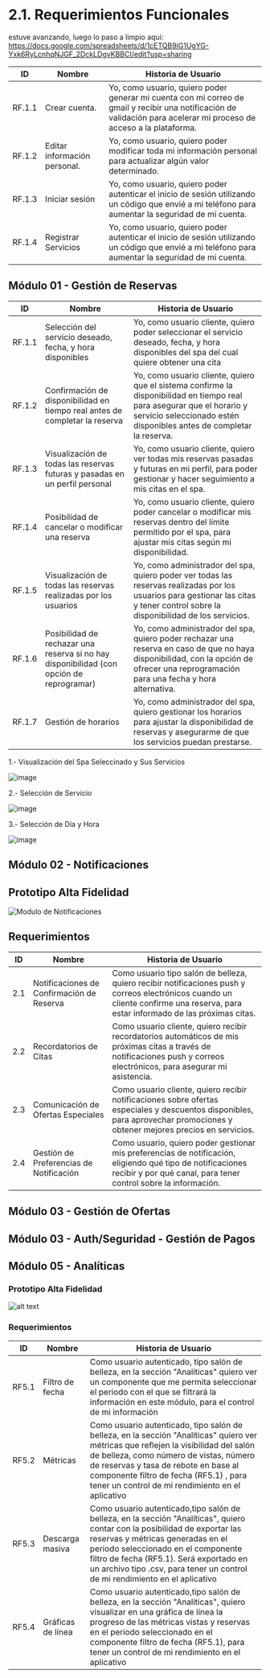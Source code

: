# 2.1. Requerimientos Funcionales

estuve avanzando, luego lo paso a limpio aquí: <https://docs.google.com/spreadsheets/d/1cETQB9iG1UgYG-Yxk6RyLcnhqNJGF_2DckLDgvKBBCI/edit?usp=sharing>

| ID | Nombre | Historia de Usuario |
| --- | --- | --- |
| RF.1.1 | Crear cuenta. | Yo, como usuario, quiero poder generar mi cuenta con mi correo de gmail y recibir una notificación de validación para acelerar mi proceso de acceso a la plataforma. |
| RF.1.2 | Editar información personal. | Yo, como usuario, quiero poder modificar toda mi información personal para actualizar algún valor determinado. |
| RF.1.3 | Iniciar sesión | Yo, como usuario, quiero poder autenticar el inicio de sesión utilizando un código que envié a mi teléfono para aumentar la seguridad de mi cuenta. |
| RF.1.4 | Registrar Servicios | Yo, como usuario, quiero poder autenticar el inicio de sesión utilizando un código que envié a mi teléfono para aumentar la seguridad de mi cuenta. |

## Módulo 01 - Gestión de Reservas

| ID | Nombre | Historia de Usuario |
| --- | --- | --- |
| RF.1.1 | Selección del servicio deseado, fecha, y hora disponibles | Yo, como usuario cliente, quiero poder seleccionar el servicio deseado, fecha, y hora disponibles del spa del cual quiere obtener una cita|
| RF.1.2 | Confirmación de disponibilidad en tiempo real antes de completar la reserva | Yo, como usuario cliente, quiero que el sistema confirme la disponibilidad en tiempo real para asegurar que el horario y servicio seleccionado estén disponibles antes de completar la reserva. |
| RF.1.3 | Visualización de todas las reservas futuras y pasadas en un perfil personal | Yo, como usuario cliente, quiero ver todas mis reservas pasadas y futuras en mi perfil, para poder gestionar y hacer seguimiento a mis citas en el spa. |
| RF.1.4 |  Posibilidad de cancelar o modificar una reserva | Yo, como usuario cliente, quiero poder cancelar o modificar mis reservas dentro del límite permitido por el spa, para ajustar mis citas según mi disponibilidad. |
| RF.1.5 |  Visualización de todas las reservas realizadas por los usuarios  | Yo, como administrador del spa, quiero poder ver todas las reservas realizadas por los usuarios para gestionar las citas y tener control sobre la disponibilidad de los servicios. |
| RF.1.6 |  Posibilidad de rechazar una reserva si no hay disponibilidad (con opción de reprogramar)| Yo, como administrador del spa, quiero poder rechazar una reserva en caso de que no haya disponibilidad, con la opción de ofrecer una reprogramación para una fecha y hora alternativa. |
| RF.1.7 | Gestión de horarios  | Yo, como administrador del spa, quiero gestionar los horarios para ajustar la disponibilidad de reservas y asegurarme de que los servicios puedan prestarse. |

1.- Visualización del Spa Seleccinado y Sus Servicios

![image](https://github.com/user-attachments/assets/c9df8afb-0dd5-42c2-8c7b-c39642fd4c2b)

2.- Selección de Servicio

![image](https://github.com/user-attachments/assets/c9b317ce-ed31-44ed-a5dd-f324f8d0368b)


3.- Selección de Día y Hora

![image](https://github.com/user-attachments/assets/7da538b1-3daf-4ed9-8422-3bde69c0b599)


## Módulo 02 - Notificaciones

## Prototipo Alta Fidelidad
![Modulo de Notificaciones](<Modulo-Notificaciones.jpg>)
## Requerimientos

| ID    | Nombre  | Historia de Usuario | 
| ----- | --------| ------------------- |
| 2.1     | Notificaciones de Confirmación de Reserva | Como usuario tipo salón de belleza, quiero recibir notificaciones push y correos electrónicos cuando un cliente confirme una reserva, para estar informado de las próximas citas.       |
| 2.2     | Recordatorios de Citas                 | Como usuario cliente, quiero recibir recordatorios automáticos de mis próximas citas a través de notificaciones push y correos electrónicos, para asegurar mi asistencia.               |
| 2.3     | Comunicación de Ofertas Especiales      | Como usuario cliente, quiero recibir notificaciones sobre ofertas especiales y descuentos disponibles, para aprovechar promociones y obtener mejores precios en servicios.              |                
| 2.4     | Gestión de Preferencias de Notificación | Como usuario, quiero poder gestionar mis preferencias de notificación, eligiendo qué tipo de notificaciones recibir y por qué canal, para tener control sobre la información.         |

## Módulo 03 - Gestión de Ofertas

## Módulo 03 - Auth/Seguridad - Gestión de Pagos

## Módulo 05 - Analíticas

### Prototipo Alta Fidelidad

![alt text](<analytics.jpg>)

### Requerimientos

| ID | Nombre | Historia de Usuario |
| --- | --- | --- |
| RF5.1 | Filtro de fecha | Como usuario autenticado, tipo salón de belleza, en la sección "Analíticas" quiero ver un componente que me permita seleccionar el periodo con el que se filtrará la información en este módulo, para el control de mi información |
| RF5.2 | Métricas | Como usuario autenticado, tipo salón de belleza, en la sección "Analíticas" quiero ver métricas que reflejen la visibilidad del salón de belleza, como número de vistas, número de reservas y tasa de rebote en base al componente filtro de fecha (RF5.1) , para tener un control de mi rendimiento en el aplicativo |
| RF5.3 | Descarga masiva | Como usuario autenticado,tipo salón de belleza, en la sección "Analíticas", quiero contar con la posibilidad de exportar las reservas y métricas generadas en el periodo seleccionado en el componente filtro de fecha (RF5.1). Será exportado en un archivo tipo .csv, para tener un control de mi rendimiento en el aplicativo |
| RF5.4 | Gráficas de línea | Como usuario autenticado,tipo salón de belleza, en la sección "Analíticas", quiero visualizar en una gráfica de línea la progreso de las métricas vistas y reservas en el periodo seleccionado en el componente filtro de fecha (RF5.1), para tener un control de mi rendimiento en el aplicativo |
